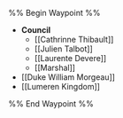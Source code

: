%% Begin Waypoint %%
- **Council**
	- [[Cathrinne Thibault]]
	- [[Julien Talbot]]
	- [[Laurente Devere]]
	- [[Marshal]]
- [[Duke William Morgeau]]
- [[Lumeren Kingdom]]

%% End Waypoint %%
